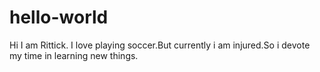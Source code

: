 # hello-world
Hi I am Rittick.
I love playing soccer.But currently i am injured.So i devote my time in learning new things.
